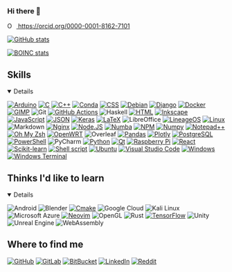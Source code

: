 ### Hi there 👋

<!--
**AgenttiX/AgenttiX** is a ✨ _special_ ✨ repository because its `README.md` (this file) appears on your GitHub profile.

Here are some ideas to get you started:

- 🔭 I’m currently working on ...
- 🌱 I’m currently learning ...
- 👯 I’m looking to collaborate on ...
- 🤔 I’m looking for help with ...
- 💬 Ask me about ...
- 📫 How to reach me: ...
- 😄 Pronouns: he/him
- ⚡ Fun fact: ...
-->

<div itemscope itemtype="https://schema.org/Person">
<a itemprop="sameAs" content="https://orcid.org/0000-0001-8162-7101" href="https://orcid.org/0000-0001-8162-7101" target="orcid.widget" rel="me noopener noreferrer" style="vertical-align:top;">
<img src="https://orcid.org/sites/default/files/images/orcid_16x16.png" style="width:1em;margin-right:.5em;" alt="ORCID iD icon">
https://orcid.org/0000-0001-8162-7101
</a>
</div>

[![GitHub stats](https://github-readme-stats.vercel.app/api?username=AgenttiX&count_private=true&show_icons=true)](https://github.com/anuraghazra/github-readme-stats)
<!--
[![Top languages](https://github-readme-stats.vercel.app/api/top-langs/?username=AgenttiX&layout=compact)](https://github.com/anuraghazra/github-readme-stats)
[![Wakatime stats](https://github-readme-stats.vercel.app/api/wakatime?username=AgenttiX)](https://github.com/anuraghazra/github-readme-stats)
-->

[![BOINC stats](https://www.boincstats.com/signature/-1/user/1495363/sig.png)](https://www.boincstats.com/stats/-1/user/detail/06b811094f7d054e64d5c6d5666dd305)

## Skills
<details open>
<p>

<!--
In alphabetical order.
Many of these badges are from:
https://github.com/alexandresanlim/Badges4-README.md-Profile
-->
[![Arduino](https://img.shields.io/badge/Arduino-00979D?style=for-the-badge&logo=Arduino&logoColor=white)](http://urn.fi/URN:NBN:fi:tuni-202010277540)
[![C](https://img.shields.io/badge/C-00599C?style=for-the-badge&logo=c&logoColor=white)](https://gitlab.com/AgenttiX/tie-51257-project)
[![C++](https://img.shields.io/badge/C%2B%2B-00599C?style=for-the-badge&logo=c%2B%2B&logoColor=white)](https://www.tuni.fi/archive/studyguide_tut/www.tut.fi/opinto-opas/wwwoppaat/opas2019-2020/perus/aineryhmat/Ohjelmistotekniikka/TIE-02402.html)
[![Conda](https://img.shields.io/badge/conda-342B029.svg?&style=for-the-badge&logo=anaconda&logoColor=white)](https://www.mv.helsinki.fi/home/slehti/ComputingMethodsInHEP/ComputingMethodsInHEP.html)
[![CSS](https://img.shields.io/badge/CSS-1572B6?style=for-the-badge&logo=css3&logoColor=white)](https://github.com/vexlum/)
[![Debian](https://img.shields.io/badge/Debian-A81D33?style=for-the-badge&logo=debian&logoColor=white)](https://github.com/AgenttiX/linux-scripts)
[![Django](https://img.shields.io/badge/Django-092E20?style=for-the-badge&logo=django&logoColor=green)](http://urn.fi/URN:NBN:fi:tuni-202010277540)
[![Docker](https://img.shields.io/badge/Docker-2CA5E0?style=for-the-badge&logo=docker&logoColor=white)](https://github.com/orc-tuni/dark-spot-mapper/tree/master/lib/build)
[![GIMP](https://img.shields.io/badge/gimp-5C5543?style=for-the-badge&logo=gimp&logoColor=white)](http://urn.fi/URN:NBN:fi:tuni-202010277540)
![Git](https://img.shields.io/badge/Git-F05032?style=for-the-badge&logo=git&logoColor=white)
[![GitHub Actions](https://img.shields.io/badge/GitHub_Actions-2088FF?style=for-the-badge&logo=github-actions&logoColor=white)](https://github.com/AgenttiX/linux-scripts/blob/master/.github/workflows/main.yml)
![Haskell](https://img.shields.io/badge/Haskell-5D4F85?style=for-the-badge&logo=haskell&logoColor=white)
[![HTML](https://img.shields.io/badge/HTML-E34F26?style=for-the-badge&logo=html5&logoColor=white)](http://urn.fi/URN:NBN:fi:tuni-202010277540)
[![Inkscape](https://img.shields.io/badge/Inkscape-000000?style=for-the-badge&logo=Inkscape&logoColor=white)](http://urn.fi/URN:NBN:fi:tuni-202010277540)
[![JavaScript](https://img.shields.io/badge/JavaScript-323330?style=for-the-badge&logo=javascript&logoColor=F7DF1E)](http://urn.fi/URN:NBN:fi:tuni-202010277540)
[![JSON](https://img.shields.io/badge/json-5E5C5C?style=for-the-badge&logo=json&logoColor=white)](http://urn.fi/URN:NBN:fi:tuni-202010277540)
[![Keras](https://img.shields.io/badge/Keras-D00000?style=for-the-badge&logo=Keras&logoColor=white)](https://gitlab.com/AgenttiX/sgn-41007-kaggle)
[![LaTeX](https://img.shields.io/badge/LaTeX-47A141?style=for-the-badge&logo=LaTeX&logoColor=white)](https://github.com/AgenttiX/compendium)
![LibreOffice](https://img.shields.io/badge/LibreOffice-18A303?style=for-the-badge&logo=LibreOffice&logoColor=white)
[![LineageOS](https://img.shields.io/badge/lineageos-167C80?style=for-the-badge&logo=lineageos&logoColor=white)](https://github.com/AgenttiX/linux-scripts/tree/master/android)
[![Linux](https://img.shields.io/badge/Linux-FCC624?style=for-the-badge&logo=linux&logoColor=black)](https://github.com/AgenttiX/linux-scripts)
![Markdown](https://img.shields.io/badge/Markdown-000000?style=for-the-badge&logo=markdown&logoColor=white)
[![Nginx](https://img.shields.io/badge/Nginx-009639?style=for-the-badge&logo=nginx&logoColor=white)](http://urn.fi/URN:NBN:fi:tuni-202010277540)
[![Node.JS](https://img.shields.io/badge/NodeJS-529f44?style=for-the-badge&logo=node.js&logoColor=white)](http://urn.fi/URN:NBN:fi:tuni-202010277540)
[![Numba](https://img.shields.io/badge/Numba-00A3E0?style=for-the-badge&logo=Numba&logoColor=white)](https://github.com/AgenttiX/fractal-zoomer)
[![NPM](https://img.shields.io/badge/NPM-CB3837?style=for-the-badge&logo=NPM&logoColor=white)](http://urn.fi/URN:NBN:fi:tuni-202010277540)
[![Numpy](https://img.shields.io/badge/Numpy-777BB4?style=for-the-badge&logo=numpy&logoColor=white)](https://github.com/hindmars/pttools/)
[![Notepad++](https://img.shields.io/badge/Notepad++-90E59A.svg?style=for-the-badge&logo=notepad%2B%2B&logoColor=black)](https://github.com/AgenttiX/windows-scripts/blob/master/install-computer.ps1)
[![Oh My Zsh](https://img.shields.io/badge/oh_my_zsh-1A2C34?style=for-the-badge&logo=ohmyzsh&logoColor=white)](https://github.com/AgenttiX/linux-scripts/tree/master/zsh)
[![OpenWRT](https://img.shields.io/badge/OpenWrt-00B5E2?style=for-the-badge&logo=OpenWrt&logoColor=white)](https://github.com/AgenttiX/home-automation/)
![Overleaf](https://img.shields.io/badge/Overleaf-47A141?style=for-the-badge&logo=Overleaf&logoColor=white)
[![Pandas](https://img.shields.io/badge/Pandas-2C2D72?style=for-the-badge&logo=pandas&logoColor=white)](http://urn.fi/URN:NBN:fi:tuni-202010277540)
[![Plotly](https://img.shields.io/badge/Plotly-239120?style=for-the-badge&logo=plotly&logoColor=white)](http://urn.fi/URN:NBN:fi:tuni-202010277540)
[![PostgreSQL](https://img.shields.io/badge/PostgreSQL-336791?style=for-the-badge&logo=PostgreSQL&logoColor=white)](http://urn.fi/URN:NBN:fi:tuni-202010277540)
[![PowerShell](https://img.shields.io/badge/PowerShell-5391FE?style=for-the-badge&logo=PowerShell&logoColor=white)](https://github.com/AgenttiX/windows-scripts)
![PyCharm](https://img.shields.io/badge/pycharm-143?style=for-the-badge&logo=pycharm&logoColor=black&color=black&labelColor=green)
[![Python](https://img.shields.io/badge/Python-3776AB?style=for-the-badge&logo=python&logoColor=white)](https://github.com/hindmars/pttools/)
[![Qt](https://img.shields.io/badge/Qt-41CD52?style=for-the-badge&logo=qt&logoColor=white)](https://www.tuni.fi/archive/studyguide_tut/www.tut.fi/opinto-opas/wwwoppaat/opas2019-2020/perus/aineryhmat/Ohjelmistotekniikka/TIE-02402.html)
[![Raspberry Pi](https://img.shields.io/badge/RASPBERRY%20PI-C51A4A.svg?&style=for-the-badge&logo=raspberry%20pi&logoColor=white)](https://metrics.torproject.org/rs.html#details/21A183AB1F0B207B50A1E08687685A8D940C5F80)
[![React](https://img.shields.io/badge/React-1E1E1E?style=for-the-badge&logo=react&logoColor=5DD1F5)](https://github.com/vexlum/)
[![Scikit-learn](https://img.shields.io/badge/scikit_learn-F7931E?style=for-the-badge&logo=scikit-learn&logoColor=white)](https://gitlab.com/AgenttiX/sgn-41007-kaggle)
[![Shell script](https://img.shields.io/badge/Shell_Script-121011?style=for-the-badge&logo=gnu-bash&logoColor=white)](https://github.com/AgenttiX/linux-scripts)
[![Ubuntu](https://img.shields.io/badge/Ubuntu-E95420?style=for-the-badge&logo=ubuntu&logoColor=white)](https://github.com/AgenttiX/linux-scripts)
[![Visual Studio Code](https://img.shields.io/badge/Visual_Studio_Code-0078D4?style=for-the-badge&logo=visual%20studio%20code&logoColor=white)](https://github.com/AgenttiX/windows-scripts/blob/master/install-computer.ps1)
[![Windows](https://img.shields.io/badge/Windows-0078D6?style=for-the-badge&logo=Windows&logoColor=white)](https://github.com/AgenttiX/windows-scripts)
[![Windows Terminal](https://img.shields.io/badge/windows%20terminal-4D4D4D?style=for-the-badge&logo=windows%20terminal&logoColor=white)](https://github.com/AgenttiX/windows-scripts)

</p>
</details>

## Thinks I'd like to learn
<details open>
<p>

![Android](https://img.shields.io/badge/Android-3DDC84?style=for-the-badge&logo=android&logoColor=white)
![Blender](https://img.shields.io/badge/blender-%23F5792A.svg?style=for-the-badge&logo=blender&logoColor=white)
[![Cmake](https://img.shields.io/badge/CMake-064F8C?style=for-the-badge&logo=cmake&logoColor=white)](https://github.com/orc-tuni/dark-spot-mapper/blob/master/lib/build/opencv_windows/Dockerfile)
![Google Cloud](https://img.shields.io/badge/Google_Cloud-4285F4?style=for-the-badge&logo=google-cloud&logoColor=white)
![Kali Linux](https://img.shields.io/badge/Kali_Linux-557C94?style=for-the-badge&logo=kali-linux&logoColor=white)
![Microsoft Azure](https://img.shields.io/badge/microsoft%20azure-0089D6?style=for-the-badge&logo=microsoft-azure&logoColor=white)
[![Neovim](https://img.shields.io/badge/NeoVim-%2357A143.svg?&style=for-the-badge&logo=neovim&logoColor=white)](https://github.com/AgenttiX/linux-scripts/tree/master/neovim)
![OpenGL](https://img.shields.io/badge/OpenGL-FFFFFF?style=for-the-badge&logo=opengl)
![Rust](https://img.shields.io/badge/Rust-black?style=for-the-badge&logo=rust&logoColor=#E57324)
[![TensorFlow](https://img.shields.io/badge/TensorFlow-FF6F00?style=for-the-badge&logo=TensorFlow&logoColor=white)](https://github.com/AgenttiX/fys2029-project)
![Unity](https://img.shields.io/badge/Unity-100000?style=for-the-badge&logo=unity&logoColor=white)
![Unreal Engine](https://img.shields.io/badge/-Unreal%20Engine-313131?style=for-the-badge&logo=unreal-engine&logoColor=white)
![WebAssembly](https://img.shields.io/badge/WebAssembly-654FF0?style=for-the-badge&logo=WebAssembly&logoColor=white)

</p>
</details>

## Where to find me
[![GitHub](https://img.shields.io/badge/GitHub-181717?style=for-the-badge&logo=GitHub&logoColor=white)](https://github.com/AgenttiX/)
[![GitLab](https://img.shields.io/badge/GitLab-330F63?style=for-the-badge&logo=gitlab&logoColor=white)](https://gitlab.com/AgenttiX)
[![BitBucket](https://img.shields.io/badge/Bitbucket-330F63?style=for-the-badge&logo=bitbucket&logoColor=white)](https://bitbucket.org/AgenttiX/)
[![LinkedIn](https://img.shields.io/badge/LinkedIn-0077B5?style=for-the-badge&logo=linkedin&logoColor=white)](https://www.linkedin.com/in/mikamaki/)
[![Reddit](https://img.shields.io/badge/Reddit-FF4500?style=for-the-badge&logo=reddit&logoColor=white)](https://www.reddit.com/user/AgenttiX/)
